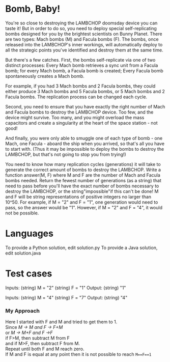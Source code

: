Bomb, Baby!
===========

You're so close to destroying the LAMBCHOP doomsday device you can taste it! But
in order to do so, you need to deploy special self-replicating bombs designed
for you by the brightest scientists on Bunny Planet. There are two types: Mach
bombs (M) and Facula bombs (F). The bombs, once released into the LAMBCHOP's
inner workings, will automatically deploy to all the strategic points you've
identified and destroy them at the same time.

But there's a few catches. First, the bombs self-replicate via one of two
distinct processes: Every Mach bomb retrieves a sync unit from a Facula bomb;
for every Mach bomb, a Facula bomb is created; Every Facula bomb spontaneously
creates a Mach bomb.

For example, if you had 3 Mach bombs and 2 Facula bombs, they could either
produce 3 Mach bombs and 5 Facula bombs, or 5 Mach bombs and 2 Facula bombs. The
replication process can be changed each cycle.

Second, you need to ensure that you have exactly the right number of Mach and
Facula bombs to destroy the LAMBCHOP device. Too few, and the device might
survive. Too many, and you might overload the mass capacitors and create a
singularity at the heart of the space station - not good!

And finally, you were only able to smuggle one of each type of bomb - one Mach,
one Facula - aboard the ship when you arrived, so that's all you have to start
with. (Thus it may be impossible to deploy the bombs to destroy the LAMBCHOP,
but that's not going to stop you from trying!)

You need to know how many replication cycles (generations) it will take to
generate the correct amount of bombs to destroy the LAMBCHOP. Write a function
answer(M, F) where M and F are the number of Mach and Facula bombs needed.
Return the fewest number of generations (as a string) that need to pass before
you'll have the exact number of bombs necessary to destroy the LAMBCHOP, or the
string"impossible"if this can't be done! M and F will be string representations
of positive integers no larger than 10^50. For example, if M = "2" and F = "1",
one generation would need to pass, so the answer would be "1". However, if M =
"2" and F = "4", it would not be possible.

Languages
=========

To provide a Python solution, edit solution.py
To provide a Java solution, edit solution.java

Test cases
==========

Inputs:
    (string) M = "2"
    (string) F = "1"
Output:
    (string) "1"

Inputs:
    (string) M = "4"
    (string) F = "7"
Output:
    (string) "4"
    
    
    
### My Approach
Here I started with F and M and tried to get them to 1.  
Since _M -> M and F -> F+M_   
           or _M -> M+F and F ->F_  
if F>M, then subtract M from F  
and if M>F, then subtract F from M.     
  Repeat until both F and M reach zero.    
If M and F is equal at any point then it is not possible to reach ```M==F==1```  
